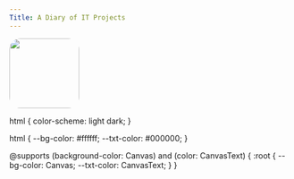 ```yaml
---
Title: A Diary of IT Projects
---
```

<img src="https://avatars.githubusercontent.com/u/175522457?v=4" width="125" height="125" style="border-radius: 20px;">

html {
    color-scheme: light dark;
}

html {
    --bg-color: #ffffff;
    --txt-color: #000000;
}

@supports (background-color: Canvas) and (color: CanvasText) {
    :root {
        --bg-color: Canvas;
        --txt-color: CanvasText;
    }
}
